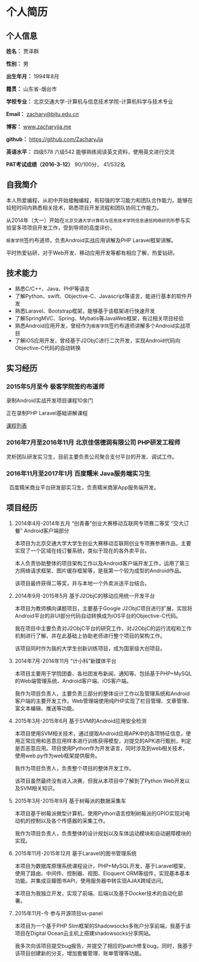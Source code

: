 # 个人简历

## 个人信息

**姓名：** 贾泽群

**性别：** 男

**出生年月：** 1994年8月

**籍贯：** 山东省-烟台市

**学校专业：** 北京交通大学-计算机与信息技术学院-计算机科学与技术专业

**Email：** zachary@bjtu.edu.cn

**博客：** www.zacharyjia.me

**github：** https://github.com/ZacharyJia

**英语水平：** 四级578  六级542  能够熟练阅读英文资料，使用英文进行交流 

**PAT考试成绩（2016-3-12）** 90/100分， 41/532名

## 自我简介

本人热爱编程，从初中开始接触编程，有较强的学习能力和团队合作能力。能够在较短时间内熟悉相关技术，熟悉项目开发流程和团队协同工作能力。

从2014年（大一）开始在`北京交通大学计算机与信息技术学院信息通信网络研究所`参与实验室多项项目开发工作，受到导师的高度评价。

`极客学院`签约布道师，负责Android实战应用讲解及PHP Laravel框架讲解。

平时热爱钻研，对于Web开发、移动应用开发等都有相应了解，热爱钻研。

## 技术能力

* 熟悉C/C++、Java、PHP等语言
* 了解Python、swift、Objective-C、Javascript等语言，能进行基本的软件开发
* 熟悉Laravel、Bootstrap框架，能够基于该框架进行快速开发
* 了解SpringMVC、Spring、Mybatis等JavaWeb框架，有过相关项目经验
* 熟悉Android应用开发，曾经作为`极客学院`签约布道师讲解多个Android实战项目
* 了解iOS应用开发，曾经基于J2ObjC进行二次开发，实现Android代码向Objective-C代码的自动转换

## 实习经历

### 2015年5月至今  极客学院签约布道师

   录制Android实战开发项目课程10余门

   正在录制PHP Laravel基础讲解课程

   [课程列表](http://my.jikexueyuan.com/zacharyjia/record)
   
### 2016年7月至2016年11月 北京佳信德润有限公司 PHP研发工程师

   灵析团队研发实习生，目前主要负责公司聚合支付平台的开发、调试工作。

### 2016年11月至2017年1月 百度糯米 Java服务端实习生

   百度糯米商业平台研发部实习生，负责糯米商家App服务端开发。

## 项目经历

1. 2014年4月-2014年五月 “创青春”创业大赛移动互联网专项赛二等奖 “交大订餐” Android客户端部分
   
   本项目为北京交通大学大学生创业大赛移动互联网创业专项赛参赛作品，主要实现了一个区域在线订餐系统，类似于现在的各外卖平台。
   
   本人负责协助整体的项目架构工作以及Android客户端开发工作，运用了第三方网络请求框架、图片缓存框架等，是我第一个较为成型的Android作品。
   
   该项目最终获得二等奖，并与本地一个外卖派送平台结合。
   
2. 2014年9月-2015年5月 基于J2ObjC的移动应用统一开发平台
   
   本项目为教师横向课题项目，主要基于Google J2ObjC项目进行扩展，实现将Android平台的非UI部分代码自动转换成为iOS平台的Objective-C代码。
   
   我在项目中主要负责对J2ObjC平台的研究工作，对J2ObjC的运行流程和工作机制进行了解，并在此基础上协助老师进行整个项目的架构工作。
   
   该项目同时作为我的大学生创新训练项目，成为国家级大创项目。
   
3. 2014年7月-2014年11月 “计小科”新媒体平台
   
   本项目主要用于学院团委、各社团发布新闻、通知等。包括基于PHP+MySQL的Web端管理系统、Android客户端、iOS客户端。
   
   我作为项目负责人，主要负责三部分的整体设计工作以及管理系统和Android客户端的主要开发工作。Web管理端使用纯PHP实现了栏目管理、文章管理、富文本编辑、推送等功能。
   
4. 2015年3月-2015年6月 基于SVM的Android应用安全检测
   
   本项目使用SVM相关技术，通过提取Android应用APK中的各项特征信息，使用正常应用和恶意应用样本进行训练获得模型，对提交的APK进行甄别，判定是否恶意应用。项目使用Python作为开发语言，同时涉及到web相关技术，使用web.py作为web框架提供服务。
   
   我作为项目负责人，负责整个项目的整体开发工作。
   
   该项目虽然最终没有进入决赛，但我从本项目中了解到了Python Web开发以及SVM相关知识。
   
5. 2015年3月-2015年9月 基于树莓派的数据采集车
   
   本项目基于树莓派微型计算机，使用Python语言控制树莓派的GPIO实现对电动机的控制以及各个传感器的采集工作。
   
   我作为项目负责人，负责整体的设计规划以及车体运动模块和自动避障模块的实现。
   
6. 2015年11月-2015年12月 基于Laravel的图书管理系统
   
   本项目为数据库原理系统课程设计，PHP+MySQL开发，基于Laravel框架，使用了路由、中间件、控制器、视图、Eloquent ORM等组件，实现基本基本功能。并集成豆瓣图书API，使用服务器中转实现AJAX跨域访问。
   
   本项目为我独立开发，实现了前端、后端以及基于Docker技术的自动化部署。
   
7. 2015年11月-今 参与开源项目ss-panel
   
   本项目为一个基于PHP Slim框架的Shadowsocks多账户分享前端，我基于该项目在Digital Ocean云主机上搭建shadowsocks分享网站。
   
   我多次向该项目提交bug报告，并提交了相应的patch修复bug。同时，我基于该项目创建新的分支，增加套餐管理、账单管理等功能。
